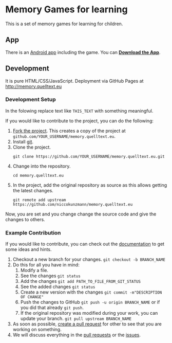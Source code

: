 # Memory Games for learning

This is a set of memory games for learning for children.

## App

There is an [Android app](https://github.com/niccokunzmann/app.memory.quelltext.eu#readme) including the game.
You can **[Download the App][apk]**.

## Development

It is pure HTML/CSS/JavaScript.
Deployment via GitHub Pages at http://memory.quelltext.eu

### Development Setup

In the folowing replace text like `THIS_TEXT` with something meaningful.

If you would like to contribute to the project, you can do the following:

1. [Fork the project](https://github.com/niccokunzmann/memory.quelltext.eu/fork).
    This creates a copy of the project at `github.com/YOUR_USERNAME/memory.quelltext.eu`.
2. Install [git](https://git-scm.com/downloads).
3. Clone the project.
    ```
    git clone https://github.com/YOUR_USERNAME/memory.quelltext.eu.git
    ```
4. Change into the repository.
    ```
    cd memory.quelltext.eu
    ```
5. In the project, add the original repository as source as this allows getting the latest changes.
    ```
    git remote add upstream https://github.com/niccokunzmann/memory.quelltext.eu
    ```

Now, you are set and you change change the source code and give the changes to others.

### Example Contribution

If you would like to contribute, you can check out the [documentation] to get some ideas and hints.

1. Checkout a new branch for your changes. `git checkout -b BRANCH_NAME`
2. Do this for all you have in mind:
    1. Modify a file.
    2. See the changes `git status`
    3. Add the changes `git add PATH_TO_FILE_FROM_GIT_STATUS`
    4. See the added changes `git status`
    5. Create a new version with the changes `git commit -m"DESCRIPTION OF CHANGE"`
    6. Push the changes to GitHub `git push -u origin BRANCH_NAME` or if you did that already `git push`.
    7. If the original repository was modified during your work, you can update your branch. `git pull upstream BRANCH_NAME`
3. As soon as possible, [create a pull request](https://github.com/niccokunzmann/memory.quelltext.eu/compare) for other to see that you are working on something.
4. We will discuss everything in the [pull requests](https://github.com/niccokunzmann/memory.quelltext.eu/pulls) or the [issues](https://github.com/niccokunzmann/memory.quelltext.eu/issues).

[apk]: https://niccokunzmann.github.io/download_latest/niccokunzmann/app.memory.quelltext.eu/app-debug.apk
[documentation]: docs#readme

